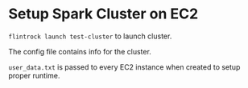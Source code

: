 # Setup Spark Cluster on EC2

`flintrock launch test-cluster` to launch cluster. 

The config file contains info for the cluster.

`user_data.txt` is passed to every EC2 instance when created to setup proper runtime.
